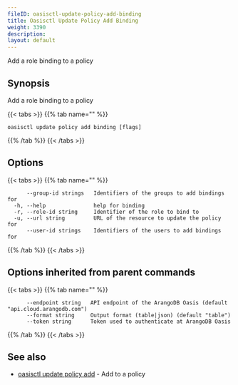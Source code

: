 ```yaml
---
fileID: oasisctl-update-policy-add-binding
title: Oasisctl Update Policy Add Binding
weight: 3390
description: 
layout: default
---
```

Add a role binding to a policy

## Synopsis

Add a role binding to a policy

{{< tabs >}}
{{% tab name="" %}}
```
oasisctl update policy add binding [flags]
```
{{% /tab %}}
{{< /tabs >}}

## Options

{{< tabs >}}
{{% tab name="" %}}
```
      --group-id strings   Identifiers of the groups to add bindings for
  -h, --help               help for binding
  -r, --role-id string     Identifier of the role to bind to
  -u, --url string         URL of the resource to update the policy for
      --user-id strings    Identifiers of the users to add bindings for
```
{{% /tab %}}
{{< /tabs >}}

## Options inherited from parent commands

{{< tabs >}}
{{% tab name="" %}}
```
      --endpoint string   API endpoint of the ArangoDB Oasis (default "api.cloud.arangodb.com")
      --format string     Output format (table|json) (default "table")
      --token string      Token used to authenticate at ArangoDB Oasis
```
{{% /tab %}}
{{< /tabs >}}

## See also

* [oasisctl update policy add](oasisctl-update-policy-add)	 - Add to a policy

